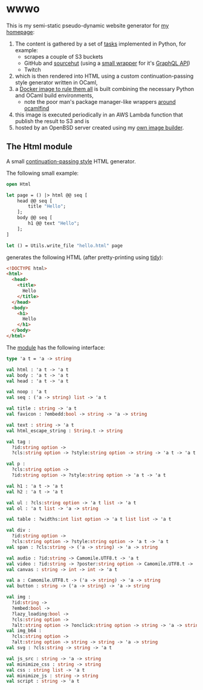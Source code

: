 # wwwo
This is my semi-static pseudo-dynamic website generator for [my homepage](https://rootmos.io):
1. The content is gathered by a set of [tasks](tasks) implemented in Python, for example:
   - scrapes a couple of S3 buckets
   - GitHub and [sourcehut](https://sr.ht/) (using a [small wrapper](tasks/src/tasks/sourcehut.py) for it's [GraphQL API](https://man.sr.ht/git.sr.ht/graphql.md))
   - Twitch
2. which is then rendered into HTML using a custom continuation-passing style generator written in OCaml,
3. a [Docker image to rule them all](Dockerfile) is built combining the necessary Python and OCaml build environments,
   - note the poor man's package manager-like wrappers [around ocamlfind](bin/buildml)
3. this image is executed periodically in an AWS Lambda function that publish the result to S3 and is
4. hosted by an OpenBSD server created using my [own image builder](https://github.com/rootmos/openbsd).

## The Html module
A small [continuation-passing style](https://en.wikipedia.org/wiki/Continuation-passing_style) HTML generator.

The following small example:
```ocaml
open Html

let page = () |> html @@ seq [
    head @@ seq [
        title "Hello";
    ];
    body @@ seq [
        h1 @@ text "Hello";
    ];
]

let () = Utils.write_file "hello.html" page
```
generates the following HTML (after pretty-printing using [tidy](http://www.html-tidy.org/)):
```html
<!DOCTYPE html>
<html>
  <head>
    <title>
      Hello
    </title>
  </head>
  <body>
    <h1>
      Hello
    </h1>
  </body>
</html>
```

The [module](generator/src/html.ml) has the following interface:
```ocaml
type 'a t = 'a -> string

val html : 'a t -> 'a t
val body : 'a t -> 'a t
val head : 'a t -> 'a t

val noop : 'a t
val seq : ('a -> string) list -> 'a t

val title : string -> 'a t
val favicon : ?embedd:bool -> string -> 'a -> string

val text : string -> 'a t
val html_escape_string : String.t -> string

val tag :
  ?id:string option ->
  ?cls:string option -> ?style:string option -> string -> 'a t -> 'a t

val p :
  ?cls:string option ->
  ?id:string option -> ?style:string option -> 'a t -> 'a t

val h1 : 'a t -> 'a t
val h2 : 'a t -> 'a t

val ul : ?cls:string option -> 'a t list -> 'a t
val ol : 'a t list -> 'a -> string

val table : ?widths:int list option -> 'a t list list -> 'a t

val div :
  ?id:string option ->
  ?cls:string option -> ?style:string option -> 'a t -> 'a t
val span : ?cls:string -> ('a -> string) -> 'a -> string

val audio : ?id:string -> Camomile.UTF8.t -> 'a t
val video : ?id:string -> ?poster:string option -> Camomile.UTF8.t -> 'a t
val canvas : string -> int -> int -> 'a t

val a : Camomile.UTF8.t -> ('a -> string) -> 'a -> string
val button : string -> ('a -> string) -> 'a -> string

val img :
  ?id:string ->
  ?embed:bool ->
  ?lazy_loading:bool ->
  ?cls:string option ->
  ?alt:string option -> ?onclick:string option -> string -> 'a -> string
val img_b64 :
  ?cls:string option ->
  ?alt:string option -> string -> string -> 'a -> string
val svg : ?cls:string -> string -> 'a t

val js_src : string -> 'a -> string
val minimize_css : string -> string
val css : string list -> 'a t
val minimize_js : string -> string
val script : string -> 'a t
```
